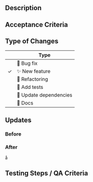 ## Description

<!-- What does this code change? Why did I choose this approach? Did I learn anything worth sharing? 

## Related Issue

<!-- If you write "closes" followed by the Github issue number, it will automatically close the issue for you when the PR merges -->

## Acceptance Criteria

<!-- Include AC from the Github issue -->

## Type of Changes

<!-- Put an `✓` for the applicable box: -->

|     | Type                       |
| --- | -------------------------- |
|    | :bug: Bug fix              |
|  ✓ | :sparkles: New feature     |
|    | :hammer: Refactoring       |
|    | :100: Add tests            |
|    | :link: Update dependencies |
|    | :scroll: Docs              |

## Updates

### Before

<!-- If UI feature, take provide screenshots -->


### After

<!-- If UI feature, take provide screenshots -->å

## Testing Steps / QA Criteria

<!-- Provide steps the other team members and mentors need to follow to properly test your additions. -->

